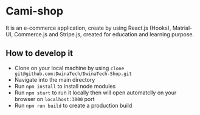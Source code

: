 # Cami-shop
  It is an e-commerce application, create by using React.js (Hooks), Matrial-UI, Commerce.js and Stripe.js, created for education and learning purpose.
 
  
## How to develop it
- Clone on your local machine by using `clone git@github.com:DwinaTech/DwinaTech-Shop.git`
- Navigate into the main directory
- Run `npm install` to install node modules
- Run `npm start` to run it locally then will open automatclly on your browser on `localhost:3000` port
- Run `npm run build` to create a production build

